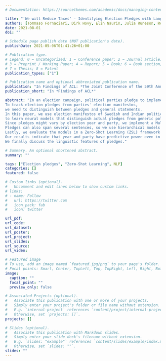 ```yaml
---
# Documentation: https://sourcethemes.com/academic/docs/managing-content/

title: "'We will Reduce Taxes' - Identifying Election Pledges with Language Models"
authors: [Tommaso Fornaciari, Dirk Hovy, Elin Naurin, Julia Runeson, Robert Thomson, Pankaj Adhikari]
date: 2021-08-01
doi: ""

# Schedule page publish date (NOT publication's date).
publishDate: 2021-05-06T01:41:26+01:00

# Publication type.
# Legend: 0 = Uncategorized; 1 = Conference paper; 2 = Journal article;
# 3 = Preprint / Working Paper; 4 = Report; 5 = Book; 6 = Book section;
# 7 = Thesis; 8 = Patent
publication_types: ["1"]

# Publication name and optional abbreviated publication name.
publication: "In Findings of ACL: *The Joint Conference of the 59th Annual Meeting of the Association for Computational Linguistics and the 11th International Joint Conference on Natural Language Processing (ACL-IJCNLP 2021)*"
publication_short: "In *Findings of ACL*"

abstract: "In an election campaign, political parties pledge to implement various projects--should they be elected. But do they follow through? 
To track election pledges from parties' election manifestos, 
we need to distinguish between pledges and general statements.
In this paper, we use election manifestos of Swedish and Indian political parties 
to learn neural models that distinguish actual pledges from generic political positions. 
Since pledges might vary by election year and party, we implement a Multi-Task Learning (MTL) setup, predicting election year and manifesto's party as auxiliary tasks.
Pledges can also span several sentences, so we use hierarchical models that incorporate contextual information.
Lastly, we evaluate the models in a Zero-Shot Learning (ZSL) framework across countries and languages.
Our results indicate that year and party have predictive power even in ZSL, while context introduces some noise. 
We finally discuss the linguistic features of pledges."

# Summary. An optional shortened abstract.
summary: ""

tags: ["Election pledges", "Zero-Shot Learning", NLP]
categories: []
featured: false

# Custom links (optional).
#   Uncomment and edit lines below to show custom links.
# links:
# - name: Follow
#   url: https://twitter.com
#   icon_pack: fab
#   icon: twitter

url_pdf: 
url_code: 
url_dataset:
url_poster:
url_project:
url_slides:
url_source:
url_video:

# Featured image
# To use, add an image named `featured.jpg/png` to your page's folder.
# Focal points: Smart, Center, TopLeft, Top, TopRight, Left, Right, BottomLeft, Bottom, BottomRight.
image:
  caption: ""
  focal_point: ""
  preview_only: false

# Associated Projects (optional).
#   Associate this publication with one or more of your projects.
#   Simply enter your project's folder or file name without extension.
#   E.g. `internal-project` references `content/project/internal-project/index.md`.
#   Otherwise, set `projects: []`.
projects: []

# Slides (optional).
#   Associate this publication with Markdown slides.
#   Simply enter your slide deck's filename without extension.
#   E.g. `slides: "example"` references `content/slides/example/index.md`.
#   Otherwise, set `slides: ""`.
slides: ""
---
```

